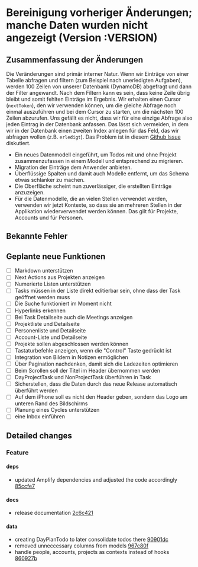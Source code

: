 # Bereinigung vorheriger Änderungen; manche Daten wurden nicht angezeigt (Version :VERSION)

## Zusammenfassung der Änderungen

Die Veränderungen sind primär interner Natur. Wenn wir Einträge von einer Tabelle abfragen und filtern (zum Beispiel nach unerledigten Aufgaben), werden 100 Zeilen von unserer Datenbank (DynamoDB) abgefragt und dann der Filter angewandt. Nach dem Filtern kann es sein, dass keine Zeile übrig bleibt und somit fehlten Einträge im Ergebnis. Wir erhalten einen Cursor (`nextToken`), den wir verwenden können, um die gleiche Abfrage noch einmal auszuführen und bei dem Cursor zu starten, um die nächsten 100 Zeilen abzurufen. Uns gefällt es nicht, dass wir für eine einzige Abfrage also jeden Eintrag in der Datenbank anfassen. Das lässt sich vermeiden, in dem wir in der Datenbank einen zweiten Index anlegen für das Feld, das wir abfragen wollen (z.B. `erledigt`). Das Problem ist in diesem [Github Issue](https://github.com/aws-amplify/amplify-category-api/issues/2443) diskutiert.

- Ein neues Datenmodell eingeführt, um Todos mit und ohne Projekt zusammenzufassen in einem Modell und entsprechend zu migrieren.
- Migration der Einträge dem Anwender anbieten.
- Überflüssige Spalten und damit auch Modelle entfernt, um das Schema etwas schlanker zu machen.
- Die Oberfläche scheint nun zuverlässiger, die erstellten Einträge anzuzeigen.
- Für die Datenmodelle, die an vielen Stellen verwendet werden, verwenden wir jetzt Kontexte, so dass sie an mehreren Stellen in der Applikation wiederverwendet werden können. Das gilt für Projekte, Accounts und für Personen.

## Bekannte Fehler

## Geplante neue Funktionen

- [ ] Markdown unterstützen
- [ ] Next Actions aus Projekten anzeigen
- [ ] Numerierte Listen unterstützen
- [ ] Tasks müssen in der Liste direkt editierbar sein, ohne dass der Task geöffnet werden muss
- [ ] Die Suche funktioniert im Moment nicht
- [ ] Hyperlinks erkennen
- [ ] Bei Task Detailseite auch die Meetings anzeigen
- [ ] Projektliste und Detailseite
- [ ] Personenliste und Detailseite
- [ ] Account-Liste und Detailseite
- [ ] Projekte sollen abgeschlossen werden können
- [ ] Tastaturbefehle anzeigen, wenn die "Control" Taste gedrückt ist
- [ ] Integration von Bildern in Notizen ermöglichen
- [ ] Über Pagination nachdenken, damit sich die Ladezeiten optimieren
- [ ] Beim Scrollen soll der Titel im Header übernommen werden
- [ ] DayProjectTask und NonProjectTask überführen in Task
- [ ] Sicherstellen, dass die Daten durch das neue Release automatisch überführt werden
- [ ] Auf dem iPhone soll es nicht den Header geben, sondern das Logo am unteren Rand des Bildschirms
- [ ] Planung eines Cycles unterstützen
- [ ] eine Inbox einführen

## Detailed changes

### Feature

#### deps

- updated Amplify dependencies and adjusted the code accordingly [85ccfe7](https://github.com/cabcookie/personal-crm/commit/85ccfe74d21b94a908924c45a68b8049ecf5497f)

#### docs

- release documentation [2c6c421](https://github.com/cabcookie/personal-crm/commit/2c6c42113cd58151f02451b5289a17bd2ea2bd31)

#### data

- creating DayPlanTodo to later consolidate todos there [90901dc](https://github.com/cabcookie/personal-crm/commit/90901dcd3d2ba5ad45f8d4e918c08a07b16bee10)
- removed unneccessary columns from models [967c80f](https://github.com/cabcookie/personal-crm/commit/967c80f02e7dfc678a9c013f06e8febe028f52a9)
- handle people, accounts, projects as contexts instead of hooks [860927b](https://github.com/cabcookie/personal-crm/commit/860927b40656aa62ef31b4af46980ac3d708c677)
